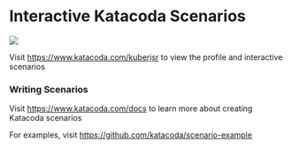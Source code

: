# Interactive Katacoda Scenarios

[![](http://shields.katacoda.com/katacoda/kuberjsr/count.svg)](https://www.katacoda.com/kuberjsr "Get your profile on Katacoda.com")

Visit https://www.katacoda.com/kuberjsr to view the profile and interactive scenarios

### Writing Scenarios
Visit https://www.katacoda.com/docs to learn more about creating Katacoda scenarios

For examples, visit https://github.com/katacoda/scenario-example
